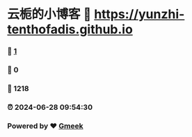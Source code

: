 # 云栀的小博客 :link: https://yunzhi-tenthofadis.github.io 
### :page_facing_up: [1](https://yunzhi-tenthofadis.github.io/tag.html) 
### :speech_balloon: 0 
### :hibiscus: 1218 
### :alarm_clock: 2024-06-28 09:54:30 
### Powered by :heart: [Gmeek](https://github.com/Meekdai/Gmeek)
